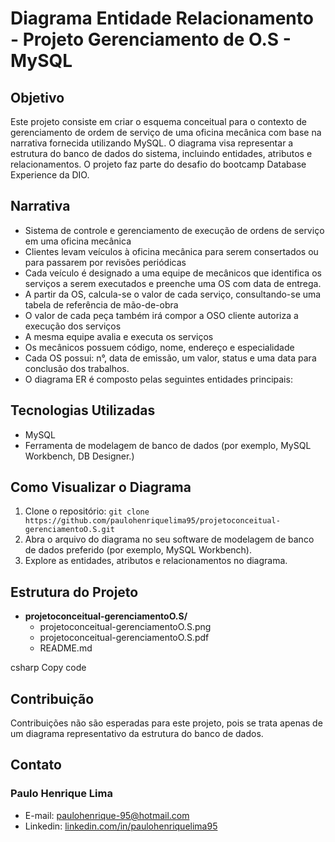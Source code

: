 # Diagrama Entidade Relacionamento - Projeto Gerenciamento de O.S - MySQL

## Objetivo
Este projeto consiste em criar o esquema conceitual para o contexto de gerenciamento de ordem de serviço de uma oficina mecânica com base na narrativa fornecida utilizando MySQL. O diagrama visa representar a estrutura do banco de dados do sistema, incluindo entidades, atributos e relacionamentos. O projeto faz parte do desafio do bootcamp Database Experience da DIO.

## Narrativa
- Sistema de controle e gerenciamento de execução de ordens de serviço em uma oficina mecânica
- Clientes levam veículos à oficina mecânica para serem consertados ou para passarem por revisões  periódicas
- Cada veículo é designado a uma equipe de mecânicos que identifica os serviços a serem executados e preenche uma OS com data de entrega.
- A partir da OS, calcula-se o valor de cada serviço, consultando-se uma tabela de referência de mão-de-obra
- O valor de cada peça também irá compor a OSO cliente autoriza a execução dos serviços
- A mesma equipe avalia e executa os serviços
- Os mecânicos possuem código, nome, endereço e especialidade
- Cada OS possui: n°, data de emissão, um valor, status e uma data para conclusão dos trabalhos.
- O diagrama ER é composto pelas seguintes entidades principais:

## Tecnologias Utilizadas
- MySQL
- Ferramenta de modelagem de banco de dados (por exemplo, MySQL Workbench, DB Designer.)

## Como Visualizar o Diagrama
1. Clone o repositório: `git clone https://github.com/paulohenriquelima95/projetoconceitual-gerenciamentoO.S.git`
2. Abra o arquivo do diagrama no seu software de modelagem de banco de dados preferido (por exemplo, MySQL Workbench).
3. Explore as entidades, atributos e relacionamentos no diagrama.

## Estrutura do Projeto
- **projetoconceitual-gerenciamentoO.S/**
  - projetoconceitual-gerenciamentoO.S.png
  - projetoconceitual-gerenciamentoO.S.pdf
  - README.md


csharp
Copy code

## Contribuição
Contribuições não são esperadas para este projeto, pois se trata apenas de um diagrama representativo da estrutura do banco de dados.

## Contato
### Paulo Henrique Lima
- E-mail:  [paulohenrique-95@hotmail.com](paulohenrique-95@hotmail.com)
- Linkedin:  [linkedin.com/in/paulohenriquelima95](www.linkedin.com/in/paulohenriquelima95)
